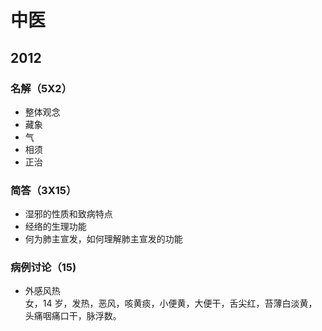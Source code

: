 # 中医  
## 2012  
### 名解（5X2）  
- 整体观念  
- 藏象  
- 气  
- 相须  
- 正治  
### 简答（3X15）  
- 湿邪的性质和致病特点
- 经络的生理功能
- 何为肺主宣发，如何理解肺主宣发的功能
### 病例讨论（15)  
- 外感风热  
女，14 岁，发热，恶风，咳黄痰，小便黄，大便干，舌尖红，苔薄白淡黄，头痛咽痛口干，脉浮数。
